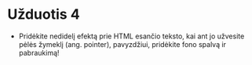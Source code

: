 # Užduotis 4

* Pridėkite nedidelį efektą prie HTML esančio teksto, kai ant jo užvesite pėlės žymeklį (ang. pointer), pavyzdžiui, pridėkite fono spalvą ir pabraukimą!
